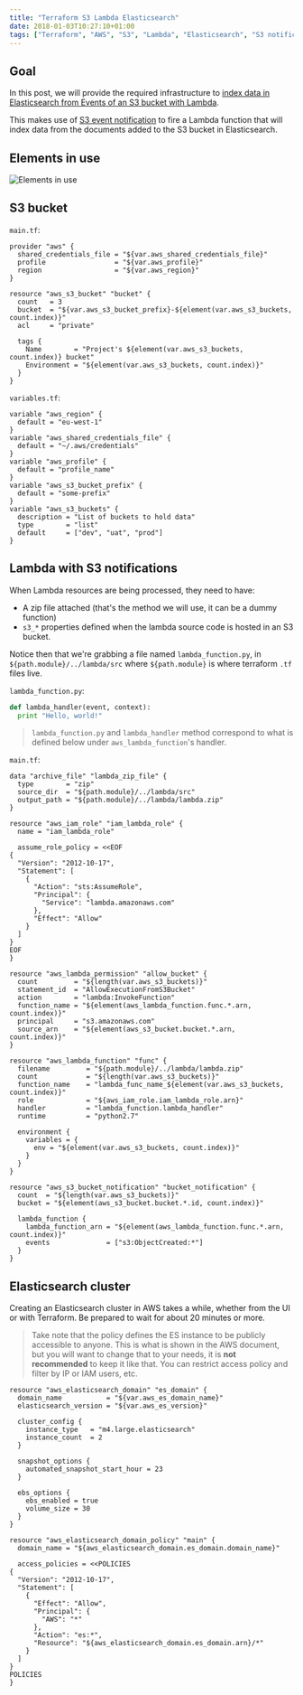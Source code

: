 ```yaml
---
title: "Terraform S3 Lambda Elasticsearch"
date: 2018-01-03T10:27:10+01:00
tags: ["Terraform", "AWS", "S3", "Lambda", "Elasticsearch", "S3 notifications"]
---
```


## Goal

In this post, we will provide the required infrastructure to [index data in Elasticsearch from Events of an S3 bucket with Lambda](https://aws.amazon.com/blogs/database/indexing-metadata-in-amazon-elasticsearch-service-using-aws-lambda-and-python/).

This makes use of [S3 event notification](https://docs.aws.amazon.com/AmazonS3/latest/dev/NotificationHowTo.html) to fire a Lambda function that will index data from the documents added to the S3 bucket in Elasticsearch.

## Elements in use

![Elements in use](https://d2908q01vomqb2.cloudfront.net/887309d048beef83ad3eabf2a79a64a389ab1c9f/2016/12/20/Services.png)

## S3 bucket

`main.tf`:

```
provider "aws" {
  shared_credentials_file = "${var.aws_shared_credentials_file}"
  profile                 = "${var.aws_profile}"
  region                  = "${var.aws_region}"
}

resource "aws_s3_bucket" "bucket" {
  count   = 3
  bucket  = "${var.aws_s3_bucket_prefix}-${element(var.aws_s3_buckets, count.index)}"
  acl     = "private"

  tags {
    Name        = "Project's ${element(var.aws_s3_buckets, count.index)} bucket"
    Environment = "${element(var.aws_s3_buckets, count.index)}"
  }
}
```

`variables.tf`:

```
variable "aws_region" {
  default = "eu-west-1"
}
variable "aws_shared_credentials_file" {
  default = "~/.aws/credentials"
}
variable "aws_profile" {
  default = "profile_name"
}
variable "aws_s3_bucket_prefix" {
  default = "some-prefix"
}
variable "aws_s3_buckets" {
  description = "List of buckets to hold data"
  type        = "list"
  default     = ["dev", "uat", "prod"]
}
```

## Lambda with S3 notifications

When Lambda resources are being processed, they need to have:

* A zip file attached (that's the method we will use, it can be a dummy function)
* `s3_*` properties defined when the lambda source code is hosted in an S3 bucket.

Notice then that we're grabbing a file named `lambda_function.py`, in `${path.module}/../lambda/src` where `${path.module}` is where terraform `.tf` files live.

`lambda_function.py`:

```python
def lambda_handler(event, context):
  print "Hello, world!"
```

> `lambda_function.py` and `lambda_handler` method correspond to what is defined below under `aws_lambda_function`'s handler.

`main.tf`:

```
data "archive_file" "lambda_zip_file" {
  type        = "zip"
  source_dir  = "${path.module}/../lambda/src"
  output_path = "${path.module}/../lambda/lambda.zip"
}

resource "aws_iam_role" "iam_lambda_role" {
  name = "iam_lambda_role"

  assume_role_policy = <<EOF
{
  "Version": "2012-10-17",
  "Statement": [
    {
      "Action": "sts:AssumeRole",
      "Principal": {
        "Service": "lambda.amazonaws.com"
      },
      "Effect": "Allow"
    }
  ]
}
EOF
}

resource "aws_lambda_permission" "allow_bucket" {
  count         = "${length(var.aws_s3_buckets)}"
  statement_id  = "AllowExecutionFromS3Bucket"
  action        = "lambda:InvokeFunction"
  function_name = "${element(aws_lambda_function.func.*.arn, count.index)}"
  principal     = "s3.amazonaws.com"
  source_arn    = "${element(aws_s3_bucket.bucket.*.arn, count.index)}"
}

resource "aws_lambda_function" "func" {
  filename         = "${path.module}/../lambda/lambda.zip"
  count            = "${length(var.aws_s3_buckets)}"
  function_name    = "lambda_func_name_${element(var.aws_s3_buckets, count.index)}"
  role             = "${aws_iam_role.iam_lambda_role.arn}"
  handler          = "lambda_function.lambda_handler"
  runtime          = "python2.7"

  environment {
    variables = {
      env = "${element(var.aws_s3_buckets, count.index)}"
    }
  }
}

resource "aws_s3_bucket_notification" "bucket_notification" {
  count  = "${length(var.aws_s3_buckets)}"
  bucket = "${element(aws_s3_bucket.bucket.*.id, count.index)}"

  lambda_function {
    lambda_function_arn = "${element(aws_lambda_function.func.*.arn, count.index)}"
    events              = ["s3:ObjectCreated:*"]
  }
}
```

## Elasticsearch cluster

Creating an Elasticsearch cluster in AWS takes a while, whether from the UI or with Terraform. 
Be prepared to wait for about 20 minutes or more. 

> Take note that the policy defines the ES instance to be publicly accessible to anyone. 
This is what is shown in the AWS document, but you will want to change that to your needs, it is **not recommended** to keep it like that. 
You can restrict access policy and filter by IP or IAM users, etc. 

```
resource "aws_elasticsearch_domain" "es_domain" {
  domain_name           = "${var.aws_es_domain_name}"
  elasticsearch_version = "${var.aws_es_version}"

  cluster_config {
    instance_type   = "m4.large.elasticsearch"
    instance_count  = 2
  }

  snapshot_options {
    automated_snapshot_start_hour = 23
  }

  ebs_options {
    ebs_enabled = true
    volume_size = 30
  }
}

resource "aws_elasticsearch_domain_policy" "main" {
  domain_name = "${aws_elasticsearch_domain.es_domain.domain_name}"

  access_policies = <<POLICIES
{
  "Version": "2012-10-17",
  "Statement": [
    {
      "Effect": "Allow",
      "Principal": {
        "AWS": "*"
      },
      "Action": "es:*",
      "Resource": "${aws_elasticsearch_domain.es_domain.arn}/*"
    }
  ]
}
POLICIES
}
```
